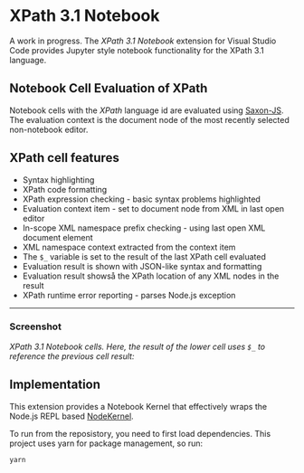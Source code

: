 # XPath 3.1 Notebook

A work in progress. The *XPath 3.1 Notebook* extension for Visual Studio Code provides Jupyter style notebook functionality for the XPath 3.1 language.

## Notebook Cell Evaluation of XPath

Notebook cells with the _XPath_ language id are evaluated using [Saxon-JS](https://www.saxonica.com/saxon-js/index.xml). The evaluation context is the document node of the most recently selected non-notebook editor.

## XPath cell features
- Syntax highlighting
- XPath code formatting
- XPath expression checking - basic syntax problems highlighted
- Evaluation context item -  set to document node from XML in last open editor
- In-scope XML namespace prefix checking - using last open XML document element
- XML namespace context extracted from the context item
- The `$_` variable is set to the result of the last XPath cell evaluated
- Evaluation result is shown with JSON-like syntax and formatting
- Evaluation result showså the XPath location of any XML nodes in the result 
- XPath runtime error reporting - parses Node.js exception

---

### Screenshot

*XPath 3.1 Notebook cells. Here, the result of the lower cell uses `$_` to reference the previous cell result:*

## Implementation

This extension provides a Notebook Kernel that effectively wraps the Node.js REPL based [NodeKernel](https://github.com/microsoft/xpath-notebook).

To run from the reposistory, you need to first load dependencies. This project uses yarn for package management, so run:

```
yarn
```